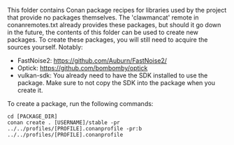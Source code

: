 This folder contains Conan package recipes for libraries used by the project that provide no packages themselves.
The 'clawmancat' remote in conanremotes.txt already provides these packages, but should it go down in the future,
the contents of this folder can be used to create new packages.
To create these packages, you will still need to acquire the sources yourself. Notably:  

- FastNoise2: https://github.com/Auburn/FastNoise2/
- Optick: https://github.com/bombomby/optick
- vulkan-sdk: You already need to have the SDK installed to use the package. Make sure to not copy the SDK into the package when you create it.

To create a package, run the following commands:
```shell
cd [PACKAGE_DIR]
conan create . [USERNAME]/stable -pr ../../profiles/[PROFILE].conanprofile -pr:b ../../profiles/[PROFILE].conanprofile
```